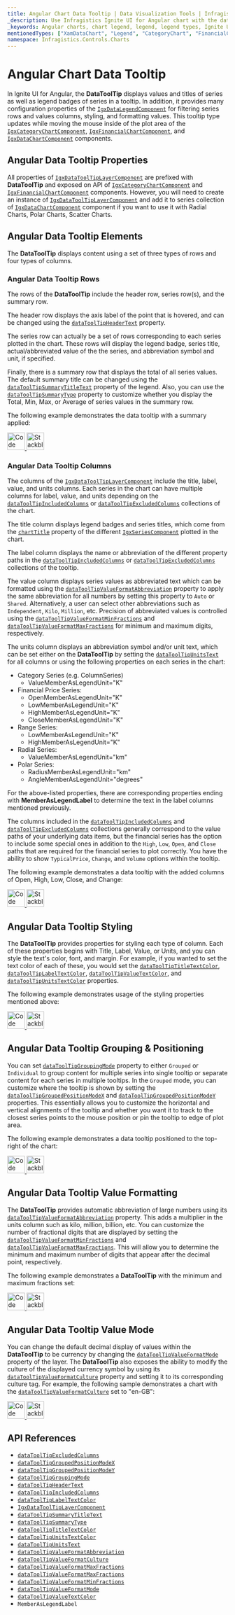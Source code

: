 ```yaml
---
title: Angular Chart Data Tooltip | Data Visualization Tools | Infragistics
_description: Use Infragistics Ignite UI for Angular chart with the data tooltip layer!
_keywords: Angular charts, chart legend, legend, legend types, Ignite UI for Angular, Infragistics
mentionedTypes: ["XamDataChart", "Legend", "CategoryChart", "FinancialChart", "XamDataLegend", "DataToolTipLayer"]
namespace: Infragistics.Controls.Charts
---
```


# Angular Chart Data Tooltip

In Ignite UI for Angular, the **DataToolTip** displays values and titles of series as well as legend badges of series in a tooltip. In addition, it provides many configuration properties of the [`IgxDataLegendComponent`]({environment:dvApiBaseUrl}/products/ignite-ui-angular/api/docs/typescript/latest/classes/igxdatalegendcomponent.html) for filtering series rows and values columns, styling, and formatting values. This tooltip type updates while moving the mouse inside of the plot area of the [`IgxCategoryChartComponent`]({environment:dvApiBaseUrl}/products/ignite-ui-angular/api/docs/typescript/latest/classes/igxcategorychartcomponent.html), [`IgxFinancialChartComponent`]({environment:dvApiBaseUrl}/products/ignite-ui-angular/api/docs/typescript/latest/classes/igxfinancialchartcomponent.html), and [`IgxDataChartComponent`]({environment:dvApiBaseUrl}/products/ignite-ui-angular/api/docs/typescript/latest/classes/igxdatachartcomponent.html) components.

## Angular Data Tooltip Properties

All properties of [`IgxDataToolTipLayerComponent`]({environment:dvApiBaseUrl}/products/ignite-ui-angular/api/docs/typescript/latest/classes/igxdatatooltiplayercomponent.html) are prefixed with **DataToolTip** and exposed on API of [`IgxCategoryChartComponent`]({environment:dvApiBaseUrl}/products/ignite-ui-angular/api/docs/typescript/latest/classes/igxcategorychartcomponent.html) and [`IgxFinancialChartComponent`]({environment:dvApiBaseUrl}/products/ignite-ui-angular/api/docs/typescript/latest/classes/igxfinancialchartcomponent.html) components. However, you will need to create an instance of [`IgxDataToolTipLayerComponent`]({environment:dvApiBaseUrl}/products/ignite-ui-angular/api/docs/typescript/latest/classes/igxdatatooltiplayercomponent.html) and add it to series collection of [`IgxDataChartComponent`]({environment:dvApiBaseUrl}/products/ignite-ui-angular/api/docs/typescript/latest/classes/igxdatachartcomponent.html) component if you want to use it with Radial Charts, Polar Charts, Scatter Charts.

## Angular Data Tooltip Elements

The **DataToolTip** displays content using a set of three types of rows and four types of columns.

### Angular Data Tooltip Rows

The rows of the **DataToolTip** include the header row, series row(s), and the summary row.

The header row displays the axis label of the point that is hovered, and can be changed using the [`dataToolTipHeaderText`]({environment:dvApiBaseUrl}/products/ignite-ui-angular/api/docs/typescript/latest/classes/igxdomainchartcomponent.html#datatooltipheadertext) property.

The series row can actually be a set of rows corresponding to each series plotted in the chart. These rows will display the legend badge, series title, actual/abbreviated value of the the series, and abbreviation symbol and unit, if specified.

Finally, there is a summary row that displays the total of all series values. The default summary title can be changed using the [`dataToolTipSummaryTitleText`]({environment:dvApiBaseUrl}/products/ignite-ui-angular/api/docs/typescript/latest/classes/igxdomainchartcomponent.html#datatooltipsummarytitletext) property of the legend. Also, you can use the [`dataToolTipSummaryType`]({environment:dvApiBaseUrl}/products/ignite-ui-angular/api/docs/typescript/latest/classes/igxdomainchartcomponent.html#datatooltipsummarytype) property to customize whether you display the Total, Min, Max, or Average of series values in the summary row.

The following example demonstrates the data tooltip with a summary applied:

<code-view style="height: 450px"
           data-demos-base-url="{environment:dvDemosBaseUrl}"
           iframe-src="{environment:dvDemosBaseUrl}/charts/category-chart-data-tooltip"
           alt="Angular Category Chart Data Tooltip Example"
           github-src="charts/category-chart/data-tooltip">
</code-view>

<html lang="en" xmlns="http://www.w3.org/1999/xhtml">
    <body>
      <a target="_blank" href="https://codesandbox.io/s/github/IgniteUI/igniteui-angular-examples/tree/master/samples/charts/category-chart/data-tooltip?fontsize=14&hidenavigation=1&theme=dark&view=preview&file=/src/app.component.html" rel="noopener noreferrer">
            <img height="40px" style="border-radius: 0rem; max-width: 100%;" alt="Code Sandbox" src="https://static.infragistics.com/xplatform/images/browsers/open-sandbox.png"/>
        </a>
        <a target="_blank" href="https://stackblitz.com/github/IgniteUI/igniteui-angular-examples/tree/master/samples/charts/category-chart/data-tooltip?file=src%2Fapp.component.html" rel="noopener noreferrer">
            <img height="40px" style="border-radius: 0rem; max-width: 100%;" alt="Stackblitz" src="https://static.infragistics.com/xplatform/images/browsers/open-stackblitz.png"/>
        </a>
    </body>
</html>

### Angular Data Tooltip Columns

The columns of the [`IgxDataToolTipLayerComponent`]({environment:dvApiBaseUrl}/products/ignite-ui-angular/api/docs/typescript/latest/classes/igxdatatooltiplayercomponent.html) include the title, label, value, and units columns. Each series in the chart can have multiple columns for label, value, and units depending on the [`dataToolTipIncludedColumns`]({environment:dvApiBaseUrl}/products/ignite-ui-angular/api/docs/typescript/latest/classes/igxdomainchartcomponent.html#datatooltipincludedcolumns) or [`dataToolTipExcludedColumns`]({environment:dvApiBaseUrl}/products/ignite-ui-angular/api/docs/typescript/latest/classes/igxdomainchartcomponent.html#datatooltipexcludedcolumns) collections of the chart.

The title column displays legend badges and series titles, which come from the [`chartTitle`]({environment:dvApiBaseUrl}/products/ignite-ui-angular/api/docs/typescript/latest/classes/igxseriesviewercomponent.html#charttitle) property of the different [`IgxSeriesComponent`]({environment:dvApiBaseUrl}/products/ignite-ui-angular/api/docs/typescript/latest/classes/igxseriescomponent.html) plotted in the chart.

The label column displays the name or abbreviation of the different property paths in the [`dataToolTipIncludedColumns`]({environment:dvApiBaseUrl}/products/ignite-ui-angular/api/docs/typescript/latest/classes/igxdomainchartcomponent.html#datatooltipincludedcolumns) or [`dataToolTipExcludedColumns`]({environment:dvApiBaseUrl}/products/ignite-ui-angular/api/docs/typescript/latest/classes/igxdomainchartcomponent.html#datatooltipexcludedcolumns) collections of the tooltip.

The value column displays series values as abbreviated text which can be formatted using the [`dataToolTipValueFormatAbbreviation`]({environment:dvApiBaseUrl}/products/ignite-ui-angular/api/docs/typescript/latest/classes/igxdomainchartcomponent.html#datatooltipvalueformatabbreviation) property to apply the same abbreviation for all numbers by setting this property to `Auto` or `Shared`. Alternatively, a user can select other abbreviations such as `Independent`, `Kilo`, `Million`, etc. Precision of abbreviated values is controlled using the [`dataToolTipValueFormatMinFractions`]({environment:dvApiBaseUrl}/products/ignite-ui-angular/api/docs/typescript/latest/classes/igxdomainchartcomponent.html#datatooltipvalueformatminfractions) and [`dataToolTipValueFormatMaxFractions`]({environment:dvApiBaseUrl}/products/ignite-ui-angular/api/docs/typescript/latest/classes/igxdomainchartcomponent.html#datatooltipvalueformatmaxfractions) for minimum and maximum digits, respectively.

The units column displays an abbreviation symbol and/or unit text, which can be set either on the **DataToolTip** by setting the [`dataToolTipUnitsText`]({environment:dvApiBaseUrl}/products/ignite-ui-angular/api/docs/typescript/latest/classes/igxdomainchartcomponent.html#datatooltipunitstext) for all columns or using the following properties on each series in the chart:

-   Category Series (e.g. ColumnSeries)
    -   ValueMemberAsLegendUnit="K"
-   Financial Price Series:
    -   OpenMemberAsLegendUnit="K"
    -   LowMemberAsLegendUnit="K"
    -   HighMemberAsLegendUnit="K"
    -   CloseMemberAsLegendUnit="K"
-   Range Series:
    -   LowMemberAsLegendUnit="K"
    -   HighMemberAsLegendUnit="K"
-   Radial Series:
    -   ValueMemberAsLegendUnit="km"
-   Polar Series:
    -   RadiusMemberAsLegendUnit="km"
    -   AngleMemberAsLegendUnit="degrees"

For the above-listed properties, there are corresponding properties ending with **MemberAsLegendLabel** to determine the text in the label columns mentioned previously.

The columns included in the [`dataToolTipIncludedColumns`]({environment:dvApiBaseUrl}/products/ignite-ui-angular/api/docs/typescript/latest/classes/igxdomainchartcomponent.html#datatooltipincludedcolumns) and [`dataToolTipExcludedColumns`]({environment:dvApiBaseUrl}/products/ignite-ui-angular/api/docs/typescript/latest/classes/igxdomainchartcomponent.html#datatooltipexcludedcolumns) collections generally correspond to the value paths of your underlying data items, but the financial series has the option to include some special ones in addition to the `High`, `Low`, `Open`, and `Close` paths that are required for the financial series to plot correctly. You have the ability to show `TypicalPrice`, `Change`, and `Volume` options within the tooltip.

The following example demonstrates a data tooltip with the added columns of Open, High, Low, Close, and Change:

<code-view style="height: 450px"
           data-demos-base-url="{environment:dvDemosBaseUrl}"
           iframe-src="{environment:dvDemosBaseUrl}/charts/financial-chart-data-tooltip"
           alt="Angular Financial Chart Data Tooltip Example"
           github-src="charts/financial-chart/data-tooltip">
</code-view>

<html lang="en" xmlns="http://www.w3.org/1999/xhtml">
    <body>
      <a target="_blank" href="https://codesandbox.io/s/github/IgniteUI/igniteui-angular-examples/tree/master/samples/charts/financial-chart/data-tooltip?fontsize=14&hidenavigation=1&theme=dark&view=preview&file=/src/app.component.html" rel="noopener noreferrer">
            <img height="40px" style="border-radius: 0rem; max-width: 100%;" alt="Code Sandbox" src="https://static.infragistics.com/xplatform/images/browsers/open-sandbox.png"/>
        </a>
        <a target="_blank" href="https://stackblitz.com/github/IgniteUI/igniteui-angular-examples/tree/master/samples/charts/financial-chart/data-tooltip?file=src%2Fapp.component.html" rel="noopener noreferrer">
            <img height="40px" style="border-radius: 0rem; max-width: 100%;" alt="Stackblitz" src="https://static.infragistics.com/xplatform/images/browsers/open-stackblitz.png"/>
        </a>
    </body>
</html>

## Angular Data Tooltip Styling

The **DataToolTip** provides properties for styling each type of column. Each of these properties begins with Title, Label, Value, or Units, and you can style the text's color, font, and margin. For example, if you wanted to set the text color of each of these, you would set the [`dataToolTipTitleTextColor`]({environment:dvApiBaseUrl}/products/ignite-ui-angular/api/docs/typescript/latest/classes/igxdomainchartcomponent.html#datatooltiptitletextcolor), [`dataToolTipLabelTextColor`]({environment:dvApiBaseUrl}/products/ignite-ui-angular/api/docs/typescript/latest/classes/igxdomainchartcomponent.html#datatooltiplabeltextcolor), [`dataToolTipValueTextColor`]({environment:dvApiBaseUrl}/products/ignite-ui-angular/api/docs/typescript/latest/classes/igxdomainchartcomponent.html#datatooltipvaluetextcolor), and [`dataToolTipUnitsTextColor`]({environment:dvApiBaseUrl}/products/ignite-ui-angular/api/docs/typescript/latest/classes/igxdomainchartcomponent.html#datatooltipunitstextcolor) properties.

The following example demonstrates usage of the styling properties mentioned above:

<code-view style="height: 450px"
           data-demos-base-url="{environment:dvDemosBaseUrl}"
           iframe-src="{environment:dvDemosBaseUrl}/charts/financial-chart-data-tooltip-styling-props"
           alt="Angular Financial Chart Data Tooltip Styling Example"
           github-src="charts/financial-chart/data-tooltip-styling-props">
</code-view>

<html lang="en" xmlns="http://www.w3.org/1999/xhtml">
    <body>
      <a target="_blank" href="https://codesandbox.io/s/github/IgniteUI/igniteui-angular-examples/tree/master/samples/charts/financial-chart/data-tooltip-styling-props?fontsize=14&hidenavigation=1&theme=dark&view=preview&file=/src/app.component.html" rel="noopener noreferrer">
            <img height="40px" style="border-radius: 0rem; max-width: 100%;" alt="Code Sandbox" src="https://static.infragistics.com/xplatform/images/browsers/open-sandbox.png"/>
        </a>
        <a target="_blank" href="https://stackblitz.com/github/IgniteUI/igniteui-angular-examples/tree/master/samples/charts/financial-chart/data-tooltip-styling-props?file=src%2Fapp.component.html" rel="noopener noreferrer">
            <img height="40px" style="border-radius: 0rem; max-width: 100%;" alt="Stackblitz" src="https://static.infragistics.com/xplatform/images/browsers/open-stackblitz.png"/>
        </a>
    </body>
</html>

## Angular Data Tooltip Grouping & Positioning

You can set [`dataToolTipGroupingMode`]({environment:dvApiBaseUrl}/products/ignite-ui-angular/api/docs/typescript/latest/classes/igxdomainchartcomponent.html#datatooltipgroupingmode) property to either `Grouped` or `Individual` to group content for multiple series into single tooltip or separate content for each series in multiple tooltips. In the `Grouped` mode, you can customize where the tooltip is shown by setting the [`dataToolTipGroupedPositionModeX`]({environment:dvApiBaseUrl}/products/ignite-ui-angular/api/docs/typescript/latest/classes/igxdomainchartcomponent.html#datatooltipgroupedpositionmodex) and [`dataToolTipGroupedPositionModeY`]({environment:dvApiBaseUrl}/products/ignite-ui-angular/api/docs/typescript/latest/classes/igxdomainchartcomponent.html#datatooltipgroupedpositionmodey) properties. This essentially allows you to customize the horizontal and vertical alignments of the tooltip and whether you want it to track to the closest series points to the mouse position or pin the tooltip to edge of plot area.

The following example demonstrates a data tooltip positioned to the top-right of the chart:

<code-view style="height: 450px"
           data-demos-base-url="{environment:dvDemosBaseUrl}"
           iframe-src="{environment:dvDemosBaseUrl}/charts/category-chart-data-tooltip-positioning"
           alt="Angular Category Chart Data Tooltip Positioning Example"
           github-src="charts/category-chart/data-tooltip-positioning">
</code-view>

<html lang="en" xmlns="http://www.w3.org/1999/xhtml">
    <body>
      <a target="_blank" href="https://codesandbox.io/s/github/IgniteUI/igniteui-angular-examples/tree/master/samples/charts/category-chart/data-tooltip-positioning?fontsize=14&hidenavigation=1&theme=dark&view=preview&file=/src/app.component.html" rel="noopener noreferrer">
            <img height="40px" style="border-radius: 0rem; max-width: 100%;" alt="Code Sandbox" src="https://static.infragistics.com/xplatform/images/browsers/open-sandbox.png"/>
        </a>
        <a target="_blank" href="https://stackblitz.com/github/IgniteUI/igniteui-angular-examples/tree/master/samples/charts/category-chart/data-tooltip-positioning?file=src%2Fapp.component.html" rel="noopener noreferrer">
            <img height="40px" style="border-radius: 0rem; max-width: 100%;" alt="Stackblitz" src="https://static.infragistics.com/xplatform/images/browsers/open-stackblitz.png"/>
        </a>
    </body>
</html>

## Angular Data Tooltip Value Formatting

The **DataToolTip** provides automatic abbreviation of large numbers using its [`dataToolTipValueFormatAbbreviation`]({environment:dvApiBaseUrl}/products/ignite-ui-angular/api/docs/typescript/latest/classes/igxdomainchartcomponent.html#datatooltipvalueformatabbreviation) property. This adds a multiplier in the units column such as kilo, million, billion, etc. You can customize the number of fractional digits that are displayed by setting the [`dataToolTipValueFormatMinFractions`]({environment:dvApiBaseUrl}/products/ignite-ui-angular/api/docs/typescript/latest/classes/igxdomainchartcomponent.html#datatooltipvalueformatminfractions) and [`dataToolTipValueFormatMaxFractions`]({environment:dvApiBaseUrl}/products/ignite-ui-angular/api/docs/typescript/latest/classes/igxdomainchartcomponent.html#datatooltipvalueformatmaxfractions). This will allow you to determine the minimum and maximum number of digits that appear after the decimal point, respectively.

The following example demonstrates a **DataToolTip** with the minimum and maximum fractions set:

<code-view style="height: 450px"
           data-demos-base-url="{environment:dvDemosBaseUrl}"
           iframe-src="{environment:dvDemosBaseUrl}/charts/category-chart-data-tooltip-formatting-decimals"
           alt="Angular Category Chart Data Tooltip Formatting Decimals Example"
           github-src="charts/category-chart/data-tooltip-formatting-decimals">
</code-view>

<html lang="en" xmlns="http://www.w3.org/1999/xhtml">
    <body>
      <a target="_blank" href="https://codesandbox.io/s/github/IgniteUI/igniteui-angular-examples/tree/master/samples/charts/category-chart/data-tooltip-formatting-decimals?fontsize=14&hidenavigation=1&theme=dark&view=preview&file=/src/app.component.html" rel="noopener noreferrer">
            <img height="40px" style="border-radius: 0rem; max-width: 100%;" alt="Code Sandbox" src="https://static.infragistics.com/xplatform/images/browsers/open-sandbox.png"/>
        </a>
        <a target="_blank" href="https://stackblitz.com/github/IgniteUI/igniteui-angular-examples/tree/master/samples/charts/category-chart/data-tooltip-formatting-decimals?file=src%2Fapp.component.html" rel="noopener noreferrer">
            <img height="40px" style="border-radius: 0rem; max-width: 100%;" alt="Stackblitz" src="https://static.infragistics.com/xplatform/images/browsers/open-stackblitz.png"/>
        </a>
    </body>
</html>

## Angular Data Tooltip Value Mode

You can change the default decimal display of values within the **DataToolTip** to be currency by changing the [`dataToolTipValueFormatMode`]({environment:dvApiBaseUrl}/products/ignite-ui-angular/api/docs/typescript/latest/classes/igxdomainchartcomponent.html#datatooltipvalueformatmode) property of the layer. The **DataToolTip** also exposes the ability to modify the culture of the displayed currency symbol by using its [`dataToolTipValueFormatCulture`]({environment:dvApiBaseUrl}/products/ignite-ui-angular/api/docs/typescript/latest/classes/igxdomainchartcomponent.html#datatooltipvalueformatculture) property and setting it to its corresponding culture tag. For example, the following sample demonstrates a chart with the [`dataToolTipValueFormatCulture`]({environment:dvApiBaseUrl}/products/ignite-ui-angular/api/docs/typescript/latest/classes/igxdomainchartcomponent.html#datatooltipvalueformatculture) set to "en-GB":

<code-view style="height: 450px"
           data-demos-base-url="{environment:dvDemosBaseUrl}"
           iframe-src="{environment:dvDemosBaseUrl}/charts/financial-chart-data-tooltip-formatting-currency"
           alt="Angular Financial Chart Data Tooltip Formatting Currency Example"
           github-src="charts/financial-chart/data-tooltip-formatting-currency">
</code-view>

<html lang="en" xmlns="http://www.w3.org/1999/xhtml">
    <body>
      <a target="_blank" href="https://codesandbox.io/s/github/IgniteUI/igniteui-angular-examples/tree/master/samples/charts/financial-chart/data-tooltip-formatting-currency?fontsize=14&hidenavigation=1&theme=dark&view=preview&file=/src/app.component.html" rel="noopener noreferrer">
            <img height="40px" style="border-radius: 0rem; max-width: 100%;" alt="Code Sandbox" src="https://static.infragistics.com/xplatform/images/browsers/open-sandbox.png"/>
        </a>
        <a target="_blank" href="https://stackblitz.com/github/IgniteUI/igniteui-angular-examples/tree/master/samples/charts/financial-chart/data-tooltip-formatting-currency?file=src%2Fapp.component.html" rel="noopener noreferrer">
            <img height="40px" style="border-radius: 0rem; max-width: 100%;" alt="Stackblitz" src="https://static.infragistics.com/xplatform/images/browsers/open-stackblitz.png"/>
        </a>
    </body>
</html>

## API References

-   [`dataToolTipExcludedColumns`]({environment:dvApiBaseUrl}/products/ignite-ui-angular/api/docs/typescript/latest/classes/igxdomainchartcomponent.html#datatooltipexcludedcolumns)
-   [`dataToolTipGroupedPositionModeX`]({environment:dvApiBaseUrl}/products/ignite-ui-angular/api/docs/typescript/latest/classes/igxdomainchartcomponent.html#datatooltipgroupedpositionmodex)
-   [`dataToolTipGroupedPositionModeY`]({environment:dvApiBaseUrl}/products/ignite-ui-angular/api/docs/typescript/latest/classes/igxdomainchartcomponent.html#datatooltipgroupedpositionmodey)
-   [`dataToolTipGroupingMode`]({environment:dvApiBaseUrl}/products/ignite-ui-angular/api/docs/typescript/latest/classes/igxdomainchartcomponent.html#datatooltipgroupingmode)
-   [`dataToolTipHeaderText`]({environment:dvApiBaseUrl}/products/ignite-ui-angular/api/docs/typescript/latest/classes/igxdomainchartcomponent.html#datatooltipheadertext)
-   [`dataToolTipIncludedColumns`]({environment:dvApiBaseUrl}/products/ignite-ui-angular/api/docs/typescript/latest/classes/igxdomainchartcomponent.html#datatooltipincludedcolumns)
-   [`dataToolTipLabelTextColor`]({environment:dvApiBaseUrl}/products/ignite-ui-angular/api/docs/typescript/latest/classes/igxdomainchartcomponent.html#datatooltiplabeltextcolor)
-   [`IgxDataToolTipLayerComponent`]({environment:dvApiBaseUrl}/products/ignite-ui-angular/api/docs/typescript/latest/classes/igxdatatooltiplayercomponent.html)
-   [`dataToolTipSummaryTitleText`]({environment:dvApiBaseUrl}/products/ignite-ui-angular/api/docs/typescript/latest/classes/igxdomainchartcomponent.html#datatooltipsummarytitletext)
-   [`dataToolTipSummaryType`]({environment:dvApiBaseUrl}/products/ignite-ui-angular/api/docs/typescript/latest/classes/igxdomainchartcomponent.html#datatooltipsummarytype)
-   [`dataToolTipTitleTextColor`]({environment:dvApiBaseUrl}/products/ignite-ui-angular/api/docs/typescript/latest/classes/igxdomainchartcomponent.html#datatooltiptitletextcolor)
-   [`dataToolTipUnitsTextColor`]({environment:dvApiBaseUrl}/products/ignite-ui-angular/api/docs/typescript/latest/classes/igxdomainchartcomponent.html#datatooltipunitstextcolor)
-   [`dataToolTipUnitsText`]({environment:dvApiBaseUrl}/products/ignite-ui-angular/api/docs/typescript/latest/classes/igxdomainchartcomponent.html#datatooltipunitstext)
-   [`dataToolTipValueFormatAbbreviation`]({environment:dvApiBaseUrl}/products/ignite-ui-angular/api/docs/typescript/latest/classes/igxdomainchartcomponent.html#datatooltipvalueformatabbreviation)
-   [`dataToolTipValueFormatCulture`]({environment:dvApiBaseUrl}/products/ignite-ui-angular/api/docs/typescript/latest/classes/igxdomainchartcomponent.html#datatooltipvalueformatculture)
-   [`dataToolTipValueFormatMaxFractions`]({environment:dvApiBaseUrl}/products/ignite-ui-angular/api/docs/typescript/latest/classes/igxdomainchartcomponent.html#datatooltipvalueformatmaxfractions)
-   [`dataToolTipValueFormatMaxFractions`]({environment:dvApiBaseUrl}/products/ignite-ui-angular/api/docs/typescript/latest/classes/igxdomainchartcomponent.html#datatooltipvalueformatmaxfractions)
-   [`dataToolTipValueFormatMinFractions`]({environment:dvApiBaseUrl}/products/ignite-ui-angular/api/docs/typescript/latest/classes/igxdomainchartcomponent.html#datatooltipvalueformatminfractions)
-   [`dataToolTipValueFormatMode`]({environment:dvApiBaseUrl}/products/ignite-ui-angular/api/docs/typescript/latest/classes/igxdomainchartcomponent.html#datatooltipvalueformatmode)
-   [`dataToolTipValueTextColor`]({environment:dvApiBaseUrl}/products/ignite-ui-angular/api/docs/typescript/latest/classes/igxdomainchartcomponent.html#datatooltipvaluetextcolor)
-   `MemberAsLegendLabel`
